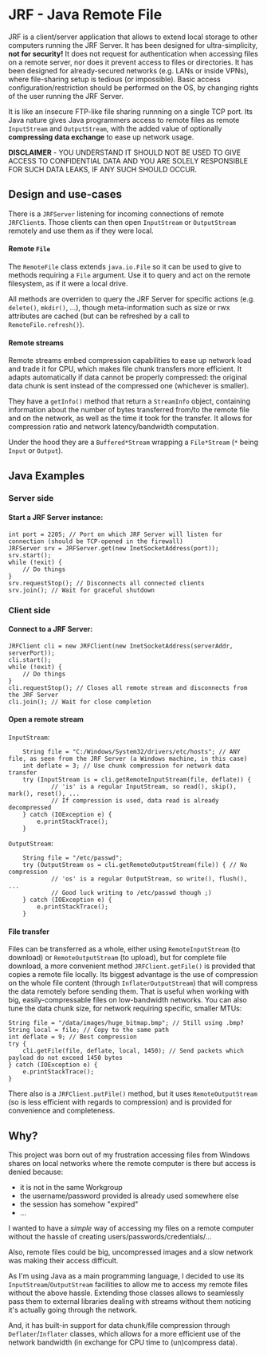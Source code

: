 ﻿# JRF - Java Remote File

JRF is a client/server application that allows to extend local storage to other computers running the JRF Server. It has been designed for ultra-simplicity, **not for security!** It does not request for authentication when accessing files on a remote server, nor does it prevent access to files or directories. It has been designed for already-secured networks (e.g. LANs or inside VPNs), where file-sharing setup is tedious (or impossible). Basic access configuration/restriction should be performed on the OS, by changing rights of the user running the JRF Server.

It is like an insecure FTP-like file sharing runnning on a single TCP port. Its Java nature gives Java programmers access to remote files as remote `InputStream` and `OutputStream`, with the added value of optionally **compressing data exchange** to ease up network usage.

**DISCLAIMER** - YOU UNDERSTAND IT SHOULD NOT BE USED TO GIVE ACCESS TO CONFIDENTIAL DATA AND YOU ARE SOLELY RESPONSIBLE FOR SUCH DATA LEAKS, IF ANY SUCH SHOULD OCCUR.

## Design and use-cases

There is a `JRFServer` listening for incoming connections of remote `JRFClient`s. Those clients can then open `InputStream` or `OutputStream` remotely and use them as if they were local.

#### Remote `File`

The `RemoteFile` class extends `java.io.File` so it can be used to give to methods requiring a `File` argument. Use it to query and act on the remote filesystem, as if it were a local drive.

All methods are overriden to query the JRF Server for specific actions (e.g. `delete()`, `mkdir()`, ...), though meta-information such as size or rwx attributes are cached (but can be refreshed by a call to `RemoteFile.refresh()`).

#### Remote streams

Remote streams embed compression capabilities to ease up network load and trade it for CPU, which makes file chunk transfers more efficient. It adapts automatically if data cannot be properly compressed: the original data chunk is sent instead of the compressed one (whichever is smaller).

They have a `getInfo()` method that return a `StreamInfo` object, containing information about the number of bytes transferred from/to the remote file and on the network, as well as the time it took for the transfer. It allows for compression ratio and network latency/bandwidth computation.

Under the hood they are a `Buffered*Stream` wrapping a `File*Stream` (`*` being `Input` or `Output`).

## Java Examples

### Server side

#### Start a JRF Server instance:

    int port = 2205; // Port on which JRF Server will listen for connection (should be TCP-opened in the firewall)
    JRFServer srv = JRFServer.get(new InetSocketAddress(port));
    srv.start();
    while (!exit) {
        // Do things
    }
    srv.requestStop(); // Disconnects all connected clients
    srv.join(); // Wait for graceful shutdown

### Client side

#### Connect to a JRF Server:

    JRFClient cli = new JRFClient(new InetSocketAddress(serverAddr, serverPort));
    cli.start();
    while (!exit) {
        // Do things
    }
    cli.requestStop(); // Closes all remote stream and disconnects from the JRF Server
    cli.join(); // Wait for close completion

#### Open a remote stream

`InputStream`:

        String file = "C:/Windows/System32/drivers/etc/hosts"; // ANY file, as seen from the JRF Server (a Windows machine, in this case)
		int deflate = 3; // Use chunk compression for network data transfer
		try (InputStream is = cli.getRemoteInputStream(file, deflate)) {
        	    // 'is' is a regular InputStream, so read(), skip(), mark(), reset(), ...
        	    // If compression is used, data read is already decompressed
		} catch (IOException e) {
		    e.printStackTrace();
		}

`OutputStream`:
        
        String file = "/etc/passwd";
		try (OutputStream os = cli.getRemoteOutputStream(file)) { // No compression
        	    // 'os' is a regular OutputStream, so write(), flush(), ...
        	    // Good luck writing to /etc/passwd though ;)
		} catch (IOException e) {
		    e.printStackTrace();
		}

#### File transfer

Files can be transferred as a whole, either using `RemoteInputStream` (to download) or `RemoteOutputStream` (to upload), but for complete file download, a more convenient method `JRFClient.getFile()` is provided that copies a remote file locally. Its biggest advantage is the use of compression on the whole file content (through `InflaterOutputStream`) that will compress the data remotely before sending them. That is useful when working with big, easily-compressable files on low-bandwidth networks. You can also tune the data chunk size, for network requiring specific, smaller MTUs:

    String file = "/data/images/huge_bitmap.bmp"; // Still using .bmp?
    String local = file; // Copy to the same path
    int deflate = 9; // Best compression
    try {
        cli.getFile(file, deflate, local, 1450); // Send packets which payload do not exceed 1450 bytes
    } catch (IOException e) {
        e.printStackTrace();
    }

There also is a `JRFClient.putFile()` method, but it uses `RemoteOutputStream` (so is less efficient with regards to compression) and is provided for convenience and completeness.

## Why?

This project was born out of my frustration accessing files from Windows shares on local networks where the remote computer is there but access is denied because:
- it is not in the same Workgroup
- the username/password provided is already used somewhere else
- the session has somehow "expired"
- ...

I wanted to have a *simple* way of accessing my files on a remote computer without the hassle of creating users/passwords/credentials/...

Also, remote files could be big, uncompressed images and a slow network was making their access difficult.

As I'm using Java as a main programming language, I decided to use its `InputStream`/`OutputStream` facilities to allow me to access my remote files without the above hassle. Extending those classes allows to seamlessly pass them to external libraries dealing with streams without them noticing it's actually going through the network.

And, it has built-in support for data chunk/file compression through `Deflater`/`Inflater` classes, which allows for a more efficient use of the network bandwidth (in exchange for CPU time to (un)compress data).
